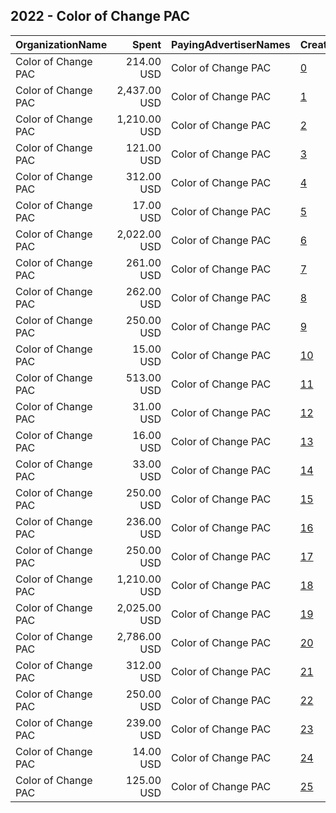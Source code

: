 ## 2022 - Color of Change PAC 
|OrganizationName|Spent|PayingAdvertiserNames|CreativeUrls|Impressions|Genders|AgeBrackets|CountryCodes|BillingAddresses|CandidateBallotInformation|
|:---|---:|:---|:---|---:|:---|:---|:---|:---|:---|
|Color of Change PAC|214.00 USD|Color of Change PAC|[0](https://www.snap.com/political-ads/asset/adb64fb0ed6f667ff9db85f36678a61727bbe8ae439023a2c5cd380f4f3d89af?mediaType=jpg)|70,510||18+|united states|"1714 Franklin St,Oakland,94612,US"|Bee Nguyen GA SOS|
|Color of Change PAC|2,437.00 USD|Color of Change PAC|[1](https://www.snap.com/political-ads/asset/cf5ece843270e2ced4a45476d028645e9c916bafcf8a865498a338fc51e5de1e?mediaType=jpg)|796,831||18+|united states|"1714 Franklin St,Oakland,94612,US"|Jocelyn Benson MI SOS|
|Color of Change PAC|1,210.00 USD|Color of Change PAC|[2](https://www.snap.com/political-ads/asset/7feefe2cffc330152a9012cee6724cbdeaef5399ad23f8208c74cd2671b5514d?mediaType=jpg)|395,148||18+|united states|"1714 Franklin St,Oakland,94612,US"|Keith Ellison MN Attorney General|
|Color of Change PAC|121.00 USD|Color of Change PAC|[3](https://www.snap.com/political-ads/asset/d28765f57bc191752ec28483e6f4171c144d82f0591483d90f5cc7b5902009d9?mediaType=png)|51,717||18+|united states|"1714 Franklin St,Oakland,94612,US"|Damon Chetson|
|Color of Change PAC|312.00 USD|Color of Change PAC|[4](https://www.snap.com/political-ads/asset/22323e33d1005dd8be5d24da213ec64aff9d9af4f79795fd86e257e93a1cd326?mediaType=jpeg)|62,775||18+|united states|"1714 Franklin St,Oakland,94612,US"|Damon Chetson|
|Color of Change PAC|17.00 USD|Color of Change PAC|[5](https://www.snap.com/political-ads/asset/c0203d30c62c2bc02606b509c656f2781c287adc4af248ecebb47bf54cfce138?mediaType=png)|7,731||18+|united states|"1714 Franklin St,Oakland,94612,US"|Damon Chetson|
|Color of Change PAC|2,022.00 USD|Color of Change PAC|[6](https://www.snap.com/political-ads/asset/3b5dc2e4c12eab476884d13fc0f41a72262d21fdb5e7a47fb472ce0028ced7a0?mediaType=jpg)|656,394||18+|united states|"1714 Franklin St,Oakland,94612,US"|Cheri Beasley US Senator for NC|
|Color of Change PAC|261.00 USD|Color of Change PAC|[7](https://www.snap.com/political-ads/asset/7feefe2cffc330152a9012cee6724cbdeaef5399ad23f8208c74cd2671b5514d?mediaType=jpg)|66,745||18+|united states|"1714 Franklin St,Oakland,94612,US"|Keith Ellison MN Attorney General|
|Color of Change PAC|262.00 USD|Color of Change PAC|[8](https://www.snap.com/political-ads/asset/55d536abeca42e8ae585d17e1c9f0b4646d78040cebb5a831b2a9a2450c557df?mediaType=jpg)|66,469||18+|united states|"1714 Franklin St,Oakland,94612,US"|Mary Moriarty Hennepin County Attorney|
|Color of Change PAC|250.00 USD|Color of Change PAC|[9](https://www.snap.com/political-ads/asset/e0993d557973fa437edcb238d67ffed75861f937b5e159bc8175e2725d5afacf?mediaType=png)|255,573|||united states|"1714 Franklin St,Oakland,94612,US"|Satana Deberry for Durham DA|
|Color of Change PAC|15.00 USD|Color of Change PAC|[10](https://www.snap.com/political-ads/asset/d28765f57bc191752ec28483e6f4171c144d82f0591483d90f5cc7b5902009d9?mediaType=png)|6,697||18+|united states|"1714 Franklin St,Oakland,94612,US"|Damon Chetson|
|Color of Change PAC|513.00 USD|Color of Change PAC|[11](https://www.snap.com/political-ads/asset/cf5ece843270e2ced4a45476d028645e9c916bafcf8a865498a338fc51e5de1e?mediaType=jpg)|122,522||18+|united states|"1714 Franklin St,Oakland,94612,US"|Jocelyn Benson MI SOS|
|Color of Change PAC|31.00 USD|Color of Change PAC|[12](https://www.snap.com/political-ads/asset/d28765f57bc191752ec28483e6f4171c144d82f0591483d90f5cc7b5902009d9?mediaType=png)|9,484||18+|united states|"1714 Franklin St,Oakland,94612,US"|Damon Chetson|
|Color of Change PAC|16.00 USD|Color of Change PAC|[13](https://www.snap.com/political-ads/asset/c0203d30c62c2bc02606b509c656f2781c287adc4af248ecebb47bf54cfce138?mediaType=png)|4,941||18+|united states|"1714 Franklin St,Oakland,94612,US"|Damon Chetson|
|Color of Change PAC|33.00 USD|Color of Change PAC|[14](https://www.snap.com/political-ads/asset/c0203d30c62c2bc02606b509c656f2781c287adc4af248ecebb47bf54cfce138?mediaType=png)|14,422||18+|united states|"1714 Franklin St,Oakland,94612,US"|Damon Chetson|
|Color of Change PAC|250.00 USD|Color of Change PAC|[15](https://www.snap.com/political-ads/asset/d7591247e27d248766e811c83cf0733e79010783cc9fe612495c9345af395181?mediaType=png)|263,515|||united states|"1714 Franklin St,Oakland,94612,US"|Satana Deberry for Durham DA|
|Color of Change PAC|236.00 USD|Color of Change PAC|[16](https://www.snap.com/political-ads/asset/46445ca8db521668483cfb16a74140188da385544c25413e21f5cc601ab32e6d?mediaType=jpg)|61,108||18+|united states|"1714 Franklin St,Oakland,94612,US"|Mandela Barnes US Senator for WI|
|Color of Change PAC|250.00 USD|Color of Change PAC|[17](https://www.snap.com/political-ads/asset/3747519ea98caf424af1575a111905e2781c70c22b6f6405c5404ad02d1c499e?mediaType=png)|263,884|||united states|"1714 Franklin St,Oakland,94612,US"|Satana Deberry for Durham DA|
|Color of Change PAC|1,210.00 USD|Color of Change PAC|[18](https://www.snap.com/political-ads/asset/55d536abeca42e8ae585d17e1c9f0b4646d78040cebb5a831b2a9a2450c557df?mediaType=jpg)|394,255||18+|united states|"1714 Franklin St,Oakland,94612,US"|Mary Moriarty Hennepin County Attorney|
|Color of Change PAC|2,025.00 USD|Color of Change PAC|[19](https://www.snap.com/political-ads/asset/46445ca8db521668483cfb16a74140188da385544c25413e21f5cc601ab32e6d?mediaType=jpg)|656,945||18+|united states|"1714 Franklin St,Oakland,94612,US"|Mandela Barnes US Senator for WI|
|Color of Change PAC|2,786.00 USD|Color of Change PAC|[20](https://www.snap.com/political-ads/asset/adb64fb0ed6f667ff9db85f36678a61727bbe8ae439023a2c5cd380f4f3d89af?mediaType=jpg)|904,247||18+|united states|"1714 Franklin St,Oakland,94612,US"|Bee Nguyen GA SOS|
|Color of Change PAC|312.00 USD|Color of Change PAC|[21](https://www.snap.com/political-ads/asset/22323e33d1005dd8be5d24da213ec64aff9d9af4f79795fd86e257e93a1cd326?mediaType=jpeg)|113,519||18+|united states|"1714 Franklin St,Oakland,94612,US"|Damon Chetson|
|Color of Change PAC|250.00 USD|Color of Change PAC|[22](https://www.snap.com/political-ads/asset/6d0ef78951b8009bd505854e81c52173f94efe2d9b4c3af13e79d0116d18fd21?mediaType=png)|257,811|||united states|"1714 Franklin St,Oakland,94612,US"|Satana Deberry for Durham DA|
|Color of Change PAC|239.00 USD|Color of Change PAC|[23](https://www.snap.com/political-ads/asset/3b5dc2e4c12eab476884d13fc0f41a72262d21fdb5e7a47fb472ce0028ced7a0?mediaType=jpg)|63,908||18+|united states|"1714 Franklin St,Oakland,94612,US"|Cheri Beasley US Senator for NC|
|Color of Change PAC|14.00 USD|Color of Change PAC|[24](https://www.snap.com/political-ads/asset/d28765f57bc191752ec28483e6f4171c144d82f0591483d90f5cc7b5902009d9?mediaType=png)|4,320||18+|united states|"1714 Franklin St,Oakland,94612,US"|Damon Chetson|
|Color of Change PAC|125.00 USD|Color of Change PAC|[25](https://www.snap.com/political-ads/asset/c0203d30c62c2bc02606b509c656f2781c287adc4af248ecebb47bf54cfce138?mediaType=png)|35,311||18+|united states|"1714 Franklin St,Oakland,94612,US"|Damon Chetson|
